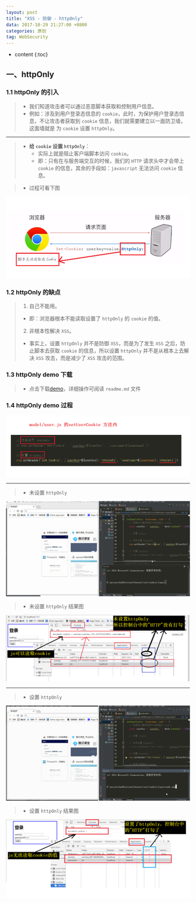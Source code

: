 ```yaml
---
layout: post
title: "XSS - 防御 - httpOnly"
data: 2017-10-29 21:27:00 +0800
categories: 原创
tag: WebSecurity
---
```

* content
{:toc}

<!-- more -->


## 一、httpOnly 

### 1.1 httpOnly 的引入

> * 我们知道攻击者可以通过恶意脚本获取和控制用户信息。
> * 例如：涉及到用户登录态信息的 `cookie`，此时，为保护用户登录态信息，不让攻击者获取到 `cookie` 信息，我们就需要建立以一面防卫墙，这面墙就是 为 `cookie` 设置 `httpOnly`。

---

> * **给 `cookie` 设置 `httpOnly`**：
>   * 实际上就是阻止客户端脚本访问 `cookie`。
>   * 即：只有在与服务端交互的时候，我们的 `HTTP` 请求头中才会带上 `cookie` 的信息，其余的手段如：`javascript` 无法访问 `cookie` 信息。

> * 过程可看下图

![httpOnly](/styles/images/web/security/security-14.png)

### 1.2 httpOnly 的缺点

> 1. 自己不能用。
>   * 即：浏览器根本不能读取设置了 `httpOnly` 的 `cookie` 的值。
> 2. 非根本性解决 `XSS`。
>   * 事实上，设置 `httpOnly` 并不是防御 `XSS`，而是为了发生 `XSS` 之后，防止脚本去获取 `cookie` 的信息，所以设置 `httpOnly` 并不是从根本上去解决 `XSS` 攻击，而是减少了 `XSS` 攻击的范围。   

### 1.3 httpOnly demo 下载

> * 点击下载[demo](/effects/files/webSecurity/httpOnly.zip)，详细操作可阅读 `readme.md` 文件

### 1.4 httpOnly demo 过程

![httpOnly](/styles/images/web/security/security-15.png)

---

> * 未设置 `httpOnly`

![httpOnly](/effects/images/webSecurity/webSecurity-05.gif)

> * 未设置 `httpOnly` 结果图

![httpOnly](/styles/images/web/security/security-16.png)

----

> * 设置 `httpOnly`

![httpOnly](/effects/images/webSecurity/webSecurity-06.gif)

> * 设置 `httpOnly` 结果图

![httpOnly](/styles/images/web/security/security-17.png)


